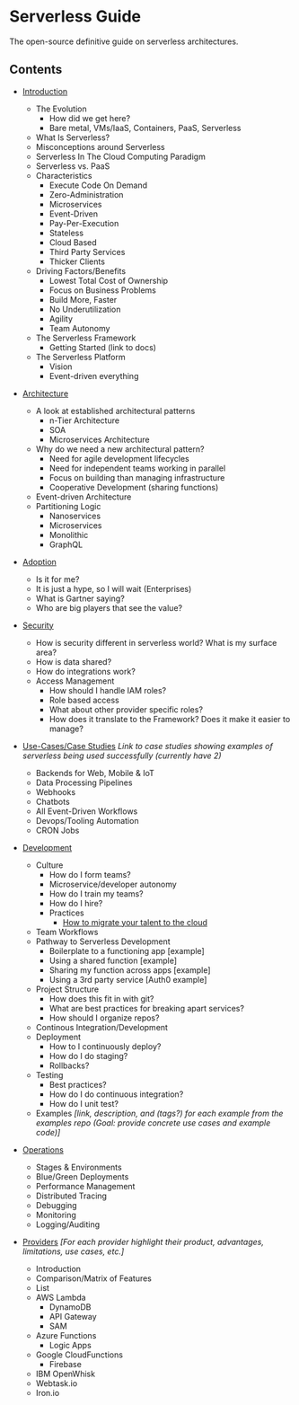 # Serverless Guide

The open-source definitive guide on serverless architectures.

## Contents

* [Introduction](./introduction.md)
    * The Evolution
      * How did we get here?
      * Bare metal, VMs/IaaS, Containers, PaaS, Serverless
    * What Is Serverless?
    * Misconceptions around Serverless
    * Serverless In The Cloud Computing Paradigm
    * Serverless vs. PaaS
    * Characteristics
      * Execute Code On Demand
      * Zero-Administration
      * Microservices
      * Event-Driven
      * Pay-Per-Execution
      * Stateless
      * Cloud Based
      * Third Party Services
      * Thicker Clients
    * Driving Factors/Benefits
      * Lowest Total Cost of Ownership
      * Focus on Business Problems
      * Build More, Faster
      * No Underutilization
      * Agility
      * Team Autonomy 
    * The Serverless Framework
      * Getting Started (link to docs)
    * The Serverless Platform
      * Vision
      * Event-driven everything
      
* [Architecture](./architecture.md)
    * A look at established architectural patterns
        * n-Tier Architecture
        * SOA
        * Microservices Architecture
    * Why do we need a new architectural pattern?
        * Need for agile development lifecycles
        * Need for independent teams working in parallel
        * Focus on building than managing infrastructure
        * Cooperative Development (sharing functions) 
    * Event-driven Architecture
    * Partitioning Logic
        * Nanoservices
        * Microservices
        * Monolithic
        * GraphQL

* [Adoption](./adoption.md)
    * Is it for me?
    * It is just a hype, so I will wait (Enterprises)
    * What is Gartner saying?
    * Who are big players that see the value?

* [Security](./security.md)
    * How is security different in serverless world? What is my surface area?
    * How is data shared? 
    * How do integrations work?
    * Access Management
      * How should I handle IAM roles?
      * Role based access
      * What about other provider specific roles?
      * How does it translate to the Framework? Does it make it easier to manage?

* [Use-Cases/Case Studies](./case_studies/index.md)
	*Link to case studies showing examples of serverless being used successfully (currently have 2)*
  * Backends for Web, Mobile & IoT
  * Data Processing Pipelines
  * Webhooks
  * Chatbots
  * All Event-Driven Workflows
  * Devops/Tooling Automation
  * CRON Jobs

* [Development](./dev/index.md)
    * Culture
        * How do I form teams?
        * Microservice/developer autonomy 
        * How do I train my teams?
        * How do I hire?
        * Practices 
            * [How to migrate your talent to the cloud](https://medium.com/capital-one-developers/how-to-migrate-your-talent-to-the-cloud-bdfaf33784e4#.5delrn9jk)
    * Team Workflows
    * Pathway to Serverless Development
        * Boilerplate to a functioning app [example]
        * Using a shared function [example]
        * Sharing my function across apps [example]
        * Using a 3rd party service [Auth0 example]
    * Project Structure
        * How does this fit in with git?
        * What are best practices for breaking apart services? 
        * How should I organize repos?  
    * Continous Integration/Development
    * Deployment  
        * How to I continuously deploy?
        * How do I do staging?
        * Rollbacks?    
    * Testing
        * Best practices? 
        * How do I do continuous integration? 
        * How do I unit test?
    * Examples
    *[link, description, and (tags?) for each example from the examples repo (Goal: provide concrete use cases and example code)]*
    
* [Operations](./ops/index.md)
    * Stages & Environments
    * Blue/Green Deployments
    * Performance Management
    * Distributed Tracing
    * Debugging
    * Monitoring
    * Logging/Auditing

* [Providers](./providers/index.md)
  *[For each provider highlight their product, advantages, limitations, use cases, etc.]*
    * Introduction
    * Comparison/Matrix of Features
    * List
    * AWS Lambda
        * DynamoDB
        * API Gateway
        * SAM
    * Azure Functions
        * Logic Apps
    * Google CloudFunctions
        * Firebase
    * IBM OpenWhisk
    * Webtask.io
    * Iron.io
